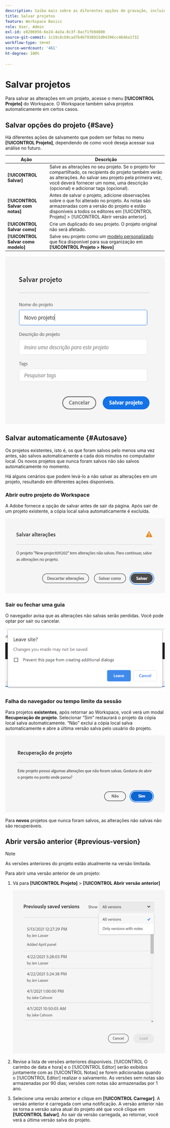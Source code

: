 ```yaml
---
description: Saiba mais sobre as diferentes opções de gravação, incluindo salvar automaticamente, salvar como, salvar como modelo e abrir versões anteriores.
title: Salvar projetos
feature: Workspace Basics
role: User, Admin
exl-id: e8206956-6e24-4a3a-8c3f-8acf1fb9d800
source-git-commit: 1c19c8cb9cad7b4b7938915d04396cc4646a1f32
workflow-type: tm+mt
source-wordcount: '461'
ht-degree: 100%

---
```


# Salvar projetos

Para salvar as alterações em um projeto, acesse o menu **[!UICONTROL Projeto]** do Workspace. O Workspace também salva projetos automaticamente em certos casos.

## Salvar opções do projeto {#Save}

Há diferentes ações de salvamento que podem ser feitas no menu **[!UICONTROL Projeto]**, dependendo de como você deseja acessar sua análise no futuro.

| Ação | Descrição |
|---|---|
| **[!UICONTROL Salvar]** | Salve as alterações no seu projeto. Se o projeto for compartilhado, os recipients do projeto também verão as alterações. Ao salvar seu projeto pela primeira vez, você deverá fornecer um nome, uma descrição (opcional) e adicionar tags (opcional). |
| **[!UICONTROL Salvar com notas]** | Antes de salvar o projeto, adicione observações sobre o que foi alterado no projeto. As notas são armazenadas com a versão do projeto e estão disponíveis a todos os editores em [!UICONTROL Projeto] > [!UICONTROL Abrir versão anterior]. |
| **[!UICONTROL Salvar como]** | Crie um duplicado do seu projeto. O projeto original não será afetado. |
| **[!UICONTROL Salvar como modelo]** | Salve seu projeto como um [modelo personalizado](https://experienceleague.adobe.com/docs/analytics/analyze/analysis-workspace/build-workspace-project/starter-projects.html?lang=pt-BR) que fica disponível para sua organização em **[!UICONTROL Projeto > Novo]** |

![](assets/save-project.png)

## Salvar automaticamente {#Autosave}

Os projetos existentes, isto é, os que foram salvos pelo menos uma vez antes, são salvos automaticamente a cada dois minutos no computador local. Os novos projetos que nunca foram salvos não são salvos automaticamente no momento.

Há alguns cenários que podem levá-lo a não salvar as alterações em um projeto, resultando em diferentes ações disponíveis.

### Abrir outro projeto do Workspace

A Adobe fornece a opção de salvar antes de sair da página. Após sair de um projeto existente, a cópia local salva automaticamente é excluída.

![](assets/existing-save.png)

### Sair ou fechar uma guia

O navegador avisa que as alterações não salvas serão perdidas. Você pode optar por sair ou cancelar.

![](assets/browser-image.png)

### Falha do navegador ou tempo limite da sessão

Para projetos **existentes**, após retornar ao Workspace, você verá um modal **Recuperação de projeto**. Selecionar “Sim” restaurará o projeto da cópia local salva automaticamente. “Não” exclui a cópia local salva automaticamente e abre a última versão salva pelo usuário do projeto.

![](assets/project-recovery.png)

Para **novos** projetos que nunca foram salvos, as alterações não salvas não são recuperáveis.

## Abrir versão anterior {#previous-version}

>[!NOTE]
>
>As versões anteriores do projeto estão atualmente na versão limitada.

Para abrir uma versão anterior de um projeto:

1. Vá para **[!UICONTROL Projeto]** > **[!UICONTROL Abrir versão anterior]**

   ![](assets/previous-versions.png)

1. Revise a lista de versões anteriores disponíveis.
   [!UICONTROL O carimbo de data e hora] e o [!UICONTROL Editor] serão exibidos juntamente com as [!UICONTROL Notas] se forem adicionadas quando o [!UICONTROL Editor] realizar o salvamento. As versões sem notas são armazenadas por 90 dias; versões com notas são armazenadas por 1 ano.
1. Selecione uma versão anterior e clique em **[!UICONTROL Carregar]**.
A versão anterior é carregada com uma notificação. A versão anterior não se torna a versão salva atual do projeto até que você clique em **[!UICONTROL Salvar]**. Ao sair da versão carregada, ao retornar, você verá a última versão salva do projeto.
